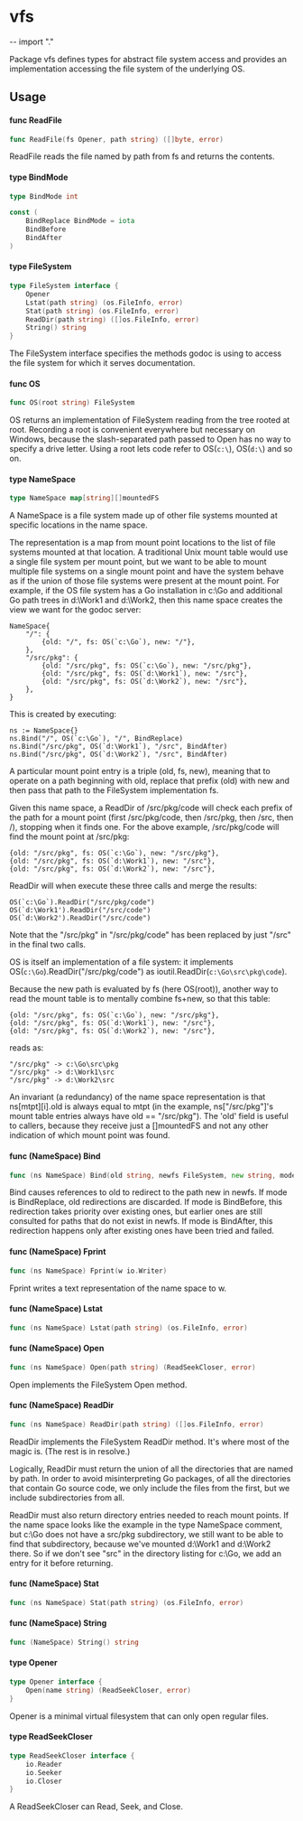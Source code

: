 # vfs
--
    import "."

Package vfs defines types for abstract file system access and provides an
implementation accessing the file system of the underlying OS.

## Usage

#### func  ReadFile

```go
func ReadFile(fs Opener, path string) ([]byte, error)
```
ReadFile reads the file named by path from fs and returns the contents.

#### type BindMode

```go
type BindMode int
```


```go
const (
	BindReplace BindMode = iota
	BindBefore
	BindAfter
)
```

#### type FileSystem

```go
type FileSystem interface {
	Opener
	Lstat(path string) (os.FileInfo, error)
	Stat(path string) (os.FileInfo, error)
	ReadDir(path string) ([]os.FileInfo, error)
	String() string
}
```

The FileSystem interface specifies the methods godoc is using to access the file
system for which it serves documentation.

#### func  OS

```go
func OS(root string) FileSystem
```
OS returns an implementation of FileSystem reading from the tree rooted at root.
Recording a root is convenient everywhere but necessary on Windows, because the
slash-separated path passed to Open has no way to specify a drive letter. Using
a root lets code refer to OS(`c:\`), OS(`d:\`) and so on.

#### type NameSpace

```go
type NameSpace map[string][]mountedFS
```

A NameSpace is a file system made up of other file systems mounted at specific
locations in the name space.

The representation is a map from mount point locations to the list of file
systems mounted at that location. A traditional Unix mount table would use a
single file system per mount point, but we want to be able to mount multiple
file systems on a single mount point and have the system behave as if the union
of those file systems were present at the mount point. For example, if the OS
file system has a Go installation in c:\Go and additional Go path trees in
d:\Work1 and d:\Work2, then this name space creates the view we want for the
godoc server:

    NameSpace{
    	"/": {
    		{old: "/", fs: OS(`c:\Go`), new: "/"},
    	},
    	"/src/pkg": {
    		{old: "/src/pkg", fs: OS(`c:\Go`), new: "/src/pkg"},
    		{old: "/src/pkg", fs: OS(`d:\Work1`), new: "/src"},
    		{old: "/src/pkg", fs: OS(`d:\Work2`), new: "/src"},
    	},
    }

This is created by executing:

    ns := NameSpace{}
    ns.Bind("/", OS(`c:\Go`), "/", BindReplace)
    ns.Bind("/src/pkg", OS(`d:\Work1`), "/src", BindAfter)
    ns.Bind("/src/pkg", OS(`d:\Work2`), "/src", BindAfter)

A particular mount point entry is a triple (old, fs, new), meaning that to
operate on a path beginning with old, replace that prefix (old) with new and
then pass that path to the FileSystem implementation fs.

Given this name space, a ReadDir of /src/pkg/code will check each prefix of the
path for a mount point (first /src/pkg/code, then /src/pkg, then /src, then /),
stopping when it finds one. For the above example, /src/pkg/code will find the
mount point at /src/pkg:

    {old: "/src/pkg", fs: OS(`c:\Go`), new: "/src/pkg"},
    {old: "/src/pkg", fs: OS(`d:\Work1`), new: "/src"},
    {old: "/src/pkg", fs: OS(`d:\Work2`), new: "/src"},

ReadDir will when execute these three calls and merge the results:

    OS(`c:\Go`).ReadDir("/src/pkg/code")
    OS(`d:\Work1').ReadDir("/src/code")
    OS(`d:\Work2').ReadDir("/src/code")

Note that the "/src/pkg" in "/src/pkg/code" has been replaced by just "/src" in
the final two calls.

OS is itself an implementation of a file system: it implements
OS(`c:\Go`).ReadDir("/src/pkg/code") as ioutil.ReadDir(`c:\Go\src\pkg\code`).

Because the new path is evaluated by fs (here OS(root)), another way to read the
mount table is to mentally combine fs+new, so that this table:

    {old: "/src/pkg", fs: OS(`c:\Go`), new: "/src/pkg"},
    {old: "/src/pkg", fs: OS(`d:\Work1`), new: "/src"},
    {old: "/src/pkg", fs: OS(`d:\Work2`), new: "/src"},

reads as:

    "/src/pkg" -> c:\Go\src\pkg
    "/src/pkg" -> d:\Work1\src
    "/src/pkg" -> d:\Work2\src

An invariant (a redundancy) of the name space representation is that
ns[mtpt][i].old is always equal to mtpt (in the example, ns["/src/pkg"]'s mount
table entries always have old == "/src/pkg"). The 'old' field is useful to
callers, because they receive just a []mountedFS and not any other indication of
which mount point was found.

#### func (NameSpace) Bind

```go
func (ns NameSpace) Bind(old string, newfs FileSystem, new string, mode BindMode)
```
Bind causes references to old to redirect to the path new in newfs. If mode is
BindReplace, old redirections are discarded. If mode is BindBefore, this
redirection takes priority over existing ones, but earlier ones are still
consulted for paths that do not exist in newfs. If mode is BindAfter, this
redirection happens only after existing ones have been tried and failed.

#### func (NameSpace) Fprint

```go
func (ns NameSpace) Fprint(w io.Writer)
```
Fprint writes a text representation of the name space to w.

#### func (NameSpace) Lstat

```go
func (ns NameSpace) Lstat(path string) (os.FileInfo, error)
```

#### func (NameSpace) Open

```go
func (ns NameSpace) Open(path string) (ReadSeekCloser, error)
```
Open implements the FileSystem Open method.

#### func (NameSpace) ReadDir

```go
func (ns NameSpace) ReadDir(path string) ([]os.FileInfo, error)
```
ReadDir implements the FileSystem ReadDir method. It's where most of the magic
is. (The rest is in resolve.)

Logically, ReadDir must return the union of all the directories that are named
by path. In order to avoid misinterpreting Go packages, of all the directories
that contain Go source code, we only include the files from the first, but we
include subdirectories from all.

ReadDir must also return directory entries needed to reach mount points. If the
name space looks like the example in the type NameSpace comment, but c:\Go does
not have a src/pkg subdirectory, we still want to be able to find that
subdirectory, because we've mounted d:\Work1 and d:\Work2 there. So if we don't
see "src" in the directory listing for c:\Go, we add an entry for it before
returning.

#### func (NameSpace) Stat

```go
func (ns NameSpace) Stat(path string) (os.FileInfo, error)
```

#### func (NameSpace) String

```go
func (NameSpace) String() string
```

#### type Opener

```go
type Opener interface {
	Open(name string) (ReadSeekCloser, error)
}
```

Opener is a minimal virtual filesystem that can only open regular files.

#### type ReadSeekCloser

```go
type ReadSeekCloser interface {
	io.Reader
	io.Seeker
	io.Closer
}
```

A ReadSeekCloser can Read, Seek, and Close.
